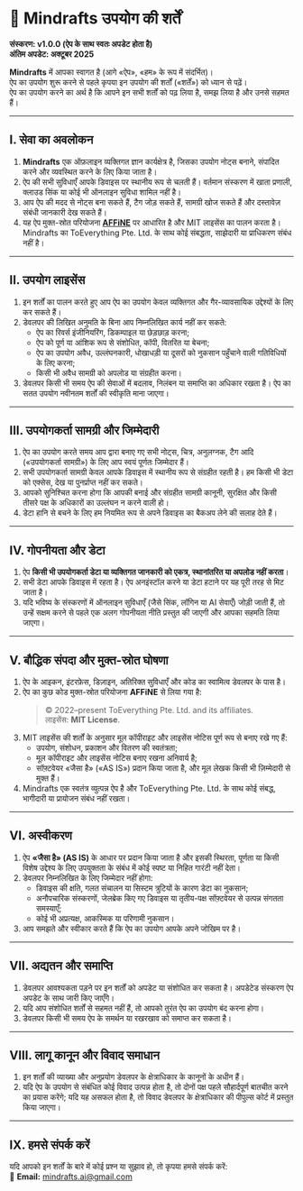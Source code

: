 # 📝 Mindrafts उपयोग की शर्तें

**संस्करण: v1.0.0 (ऐप के साथ स्वतः अपडेट होता है)**  
**अंतिम अपडेट: अक्टूबर 2025**

**Mindrafts** में आपका स्वागत है (आगे «ऐप», «हम» के रूप में संदर्भित)।  
ऐप का उपयोग शुरू करने से पहले कृपया इन उपयोग की शर्तों («शर्तें») को ध्यान से पढ़ें।  
ऐप का उपयोग करने का अर्थ है कि आपने इन सभी शर्तों को पढ़ लिया है, समझ लिया है और उनसे सहमत हैं।

---

## I. सेवा का अवलोकन

1. **Mindrafts** एक ऑफ़लाइन व्यक्तिगत ज्ञान कार्यक्षेत्र है, जिसका उपयोग नोट्स बनाने, संपादित करने और व्यवस्थित करने के लिए किया जाता है।
2. ऐप की सभी सुविधाएँ आपके डिवाइस पर स्थानीय रूप से चलती हैं। वर्तमान संस्करण में खाता प्रणाली, क्लाउड सिंक या कोई भी ऑनलाइन सुविधा शामिल नहीं है।
3. आप ऐप की मदद से नोट्स बना सकते हैं, टैग जोड़ सकते हैं, सामग्री खोज सकते हैं और दस्तावेज़ संबंधी जानकारी देख सकते हैं।
4. यह ऐप मुक्त-स्रोत परियोजना [**AFFiNE**](https://github.com/toeverything/AFFiNE) पर आधारित है और MIT लाइसेंस का पालन करता है।  
   Mindrafts का ToEverything Pte. Ltd. के साथ कोई संबद्धता, साझेदारी या प्राधिकरण संबंध नहीं है।

---

## II. उपयोग लाइसेंस

1. इन शर्तों का पालन करते हुए आप ऐप का उपयोग केवल व्यक्तिगत और गैर-व्यावसायिक उद्देश्यों के लिए कर सकते हैं।
2. डेवलपर की लिखित अनुमति के बिना आप निम्नलिखित कार्य नहीं कर सकते:
   - ऐप का रिवर्स इंजीनियरिंग, डिकम्पाइल या छेड़छाड़ करना;
   - ऐप को पूर्ण या आंशिक रूप से संशोधित, कॉपी, वितरित या बेचना;
   - ऐप का उपयोग अवैध, उल्लंघनकारी, धोखाधड़ी या दूसरों को नुकसान पहुँचाने वाली गतिविधियों के लिए करना;
   - किसी भी अवैध सामग्री को अपलोड या संग्रहीत करना।
3. डेवलपर किसी भी समय ऐप की सेवाओं में बदलाव, निलंबन या समाप्ति का अधिकार रखता है। ऐप का सतत उपयोग नवीनतम शर्तों की स्वीकृति माना जाएगा।

---

## III. उपयोगकर्ता सामग्री और जिम्मेदारी

1. ऐप का उपयोग करते समय आप द्वारा बनाए गए सभी नोट्स, चित्र, अनुलग्नक, टैग आदि («उपयोगकर्ता सामग्री») के लिए आप स्वयं पूर्णतः जिम्मेदार हैं।
2. सभी उपयोगकर्ता सामग्री केवल आपके डिवाइस में स्थानीय रूप से संग्रहीत रहती है। हम किसी भी डेटा को एक्सेस, देख या पुनर्प्राप्त नहीं कर सकते।
3. आपको सुनिश्चित करना होगा कि आपकी बनाई और संग्रहीत सामग्री कानूनी, सुरक्षित और किसी तीसरे पक्ष के अधिकारों का उल्लंघन न करने वाली हो।
4. डेटा हानि से बचने के लिए हम नियमित रूप से अपने डिवाइस का बैकअप लेने की सलाह देते हैं।

---

## IV. गोपनीयता और डेटा

1. ऐप **किसी भी उपयोगकर्ता डेटा या व्यक्तिगत जानकारी को एकत्र, स्थानांतरित या अपलोड नहीं करता**।
2. सभी डेटा आपके डिवाइस में रहता है। ऐप अनइंस्टॉल करने या डेटा हटाने पर यह पूरी तरह से मिट जाता है।
3. यदि भविष्य के संस्करणों में ऑनलाइन सुविधाएँ (जैसे सिंक, लॉगिन या AI सेवाएँ) जोड़ी जाती हैं, तो उन्हें सक्षम करने से पहले एक अलग गोपनीयता नीति प्रस्तुत की जाएगी और आपका सहमति लिया जाएगा।

---

## V. बौद्धिक संपदा और मुक्त-स्रोत घोषणा

1. ऐप के आइकन, इंटरफ़ेस, डिज़ाइन, अतिरिक्त सुविधाएँ और कोड का स्वामित्व डेवलपर के पास है।
2. ऐप का कुछ कोड मुक्त-स्रोत परियोजना **AFFiNE** से लिया गया है:
   > © 2022–present ToEverything Pte. Ltd. and its affiliates.  
   > लाइसेंस: **MIT License**.
3. MIT लाइसेंस की शर्तों के अनुसार मूल कॉपीराइट और लाइसेंस नोटिस पूर्ण रूप से बनाए रखे गए हैं:
   - उपयोग, संशोधन, प्रकाशन और वितरण की स्वतंत्रता;
   - मूल कॉपीराइट और लाइसेंस नोटिस बनाए रखना अनिवार्य है;
   - सॉफ़्टवेयर «जैसा है» («AS IS») प्रदान किया जाता है, और मूल लेखक किसी भी ज़िम्मेदारी से मुक्त हैं।
4. Mindrafts एक स्वतंत्र व्युत्पन्न ऐप है और ToEverything Pte. Ltd. के साथ कोई संबद्ध, भागीदारी या प्रायोजन संबंध नहीं रखता।

---

## VI. अस्वीकरण

1. ऐप **«जैसा है» (AS IS)** के आधार पर प्रदान किया जाता है और इसकी स्थिरता, पूर्णता या किसी विशेष उद्देश्य के लिए उपयुक्तता के संबंध में कोई स्पष्ट या निहित गारंटी नहीं देता।
2. डेवलपर निम्नलिखित के लिए जिम्मेदार नहीं होगा:
   - डिवाइस की क्षति, गलत संचालन या सिस्टम त्रुटियों के कारण डेटा का नुकसान;
   - अनौपचारिक संस्करणों, जेलब्रेक किए गए डिवाइस या तृतीय-पक्ष सॉफ़्टवेयर से उत्पन्न संगतता समस्याएँ;
   - कोई भी अप्रत्यक्ष, आकस्मिक या परिणामी नुकसान।
3. आप समझते और स्वीकार करते हैं कि ऐप का उपयोग आपके अपने जोखिम पर है।

---

## VII. अद्यतन और समाप्ति

1. डेवलपर आवश्यकता पड़ने पर इन शर्तों को अपडेट या संशोधित कर सकता है। अपडेटेड संस्करण ऐप अपडेट के साथ जारी किए जाएँगे।
2. यदि आप संशोधित शर्तों से सहमत नहीं हैं, तो आपको तुरंत ऐप का उपयोग बंद करना होगा।
3. डेवलपर किसी भी समय ऐप के समर्थन या रखरखाव को समाप्त कर सकता है।

---

## VIII. लागू कानून और विवाद समाधान

1. इन शर्तों की व्याख्या और अनुप्रयोग डेवलपर के क्षेत्राधिकार के कानूनों के अधीन हैं।
2. यदि ऐप के उपयोग से संबंधित कोई विवाद उत्पन्न होता है, तो दोनों पक्ष पहले सौहार्दपूर्ण बातचीत करने का प्रयास करेंगे; यदि यह असफल होता है, तो विवाद डेवलपर के क्षेत्राधिकार की पीपुल्स कोर्ट में प्रस्तुत किया जाएगा।

---

## IX. हमसे संपर्क करें

यदि आपको इन शर्तों के बारे में कोई प्रश्न या सुझाव हो, तो कृपया हमसे संपर्क करें:  
📧 **Email:** mindrafts.ai@gmail.com
